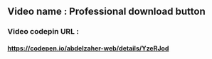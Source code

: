 ## Video name : Professional download button 

### Video codepin URL : 
#### https://codepen.io/abdelzaher-web/details/YzeRJod

